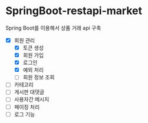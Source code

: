 # SpringBoot-restapi-market
Spring Boot를 이용해서 상품 거래 api 구축
- [x] 회원 관리
  - [x] 토큰 생성
  - [x] 회원 가입
  - [x] 로그인
  - [x] 예외 처리
  - [ ] 회원 정보 조회
- [ ] 카테고리
- [ ] 게시판 대댓글
- [ ] 사용자간 메시지
- [ ] 페이징 처리
- [ ] 로그 기능
